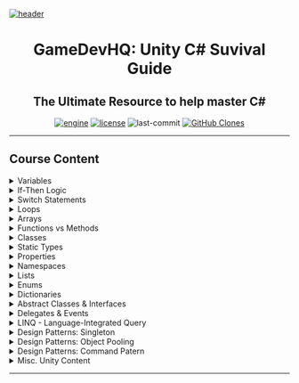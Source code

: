 [![header][header-img]][gdhq]

<div align="center">

# GameDevHQ: Unity C# Suvival Guide
The Ultimate Resource to help master C#
---
[![engine][unity-badge]][unity]
[![license][license-badge]][&copy]
![last-commit][commit-badge]
[![GitHub Clones][clone-badge]][clone]

</div>

---

## Course Content

<details>
<summary>Variables</summary>

<table>
<tr><td>Variables</td></tr>
<tr><td>Common Data Types</td></tr>
<tr><td>Challenge: Master Variables P01</td></tr>
<tr><td>Challenge: Master Variables P02</td></tr>
<tr><td>Challenge: Tip Calculator</td></tr>
<tr><td>Challenge: Quiz Grade Average</td></tr>
</table>

---
</details>
<details>
<summary>If-Then Logic</summary>

<table>
<tr><td>If-Statements</td></tr>
<tr><td>Challenge: Master If-Statements P01</td></tr>
<tr><td>Challenge: Master If-Statements P02</td></tr>
<tr><td>Challenge: Master If-Statements P03</td></tr>
<tr><td>Else-If Statements</td></tr>
<tr><td>Challenge: Quiz Grades</td></tr>
<tr><td>Challenge: Master If-Statements P04</td></tr>
<tr><td>Challenge: Speed Program</td></tr>
</table>

---
</details>
<details>
<summary>Switch Statements</summary>

<table>
<tr><td>Switch Statements</td></tr>
<tr><td>Challenge: Master Switch Statements P01</td></tr>
<tr><td>Challenge: Master Switch Statements P02</td></tr>
<tr><td>Challenge: Weapon Select Program</td></tr>
</table>

---
</details>
<details>
<summary>Loops</summary>

<table>
<tr><td>For Loops</td></tr>
<tr><td>For Loops Understanding Continued</td></tr>
<tr><td>Break Out of Loops</td></tr>
<tr><td>Example: For Loops Presentation</td></tr>
<tr><td>Do While Loop</td></tr>
<tr><td>While Loops</td></tr>
<tr><td>Challenge: Ultimate Print Outs</td></tr>
<tr><td>Challenge: How Fast Are You Going?</td></tr>
</table>

---
</details>
<details>
<summary>Arrays</summary>

<table>
<tr><td>Array Syntax</td></tr>
<tr><td>Access Array Elements</td></tr>
<tr><td>Challenge: Array Master</td></tr>
<tr><td>Challenge: Randomly Choose One</td></tr>
<tr><td>Print All Elements Using For Loops</td></tr>
<tr><td>Print All Elements Uisng Foreach Loops</td></tr>
<tr><td>Challenge: Convert to For Loop</td></tr>
</table>

---
</details>
<details>
<summary>Functions vs Methods</summary>

<table>
<tr><td>Fuctions vs Methods Void</td></tr>
<tr><td>Method Parameters</td></tr>
<tr><td>Challenge: Pass the Object with Color</td></tr>
<tr><td>Return Type Functions</td></tr>
<tr><td>Change Postions 4 Ways</td></tr>
<tr><td>Challenge: Are You Alive?</td></tr>
<tr><td>Practial Presentation: Return Array</td></tr>
<tr><td>Challenge: Position Matters</td></tr>
</table>

---
</details>
<details>
<summary>Classes</summary>

<table>
<tr><td>Classes for Behaviors</td></tr>
<tr><td>Custom Classes</td></tr>
<tr><td>Example: Serialized Custom Class RPG Item Database</td></tr>
<tr><td>Challenge: Customer Database</td></tr>
<tr><td>Presentation: RPG Spell System</td><tr>
<tr><td>Class Inheritence</td></tr>
<tr><td>Example: Bank System Inheritence</td></tr>
<tr><td>Protected Data Members</td></tr>
<tr><td>Virtual Methods and Overriding</td></tr>
<tr><td>Structs, Memory Management, Value & Reference Types</td></tr>
</table>

---
</details>
<details>
<summary>Static Types</summary>

<table>
<tr><td>Declaring Static Types</td></tr>
<tr><td>Instance Members vs Static Members</td></tr>
<tr><td>Practicle Example: Working with Static Types</td></tr>
<tr><td>Utility Helper Classes</td></tr>
<tr><td>Challenge: Random Color Helpers</td></tr>
<tr><td>Initializing Static Members with a Static Constructor</td></tr>
</table>

---
</details>
<details>
<summary>Properties</summary>

<table>
<tr><td>Properties</td></tr>
<tr><td>Auto Properties</td></tr>
<tr><td>Challenge: Declaring Properties</td></tr>
</table>

---
</details>
<details>
<summary>Namespaces</summary>

<table>
<tr><td>Namespaces</td></tr>
</table>

---
</details>
<details>
<summary>Lists</summary>

<table>
<tr><td>Lists</td></tr>
<tr><td>Challenge: You Have Been Named</td></tr>
<tr><td>Challenge: Build That Object List</td></tr>
<tr><td>Practical Presentation: Creating Inventory Item DB Systems</td></tr>
</table>

---
</details>
<details>
<summary>Enums</summary>

<table>
<tr><td>Enums</td></tr>
<tr><td>Enum Enemy AI</td></tr>
<tr><td>Enums in Custom Classes</td></tr>
<tr><td>Casting Enums to Ints</td></tr>
</table>

---
</details>
<details>
<summary>Dictionaries</summary>

<table>
<tr><td>Dictionary</td></tr>
<tr><td>Looping Through Dictionary</td></tr>
<tr><td>Dictionary for Player Connections</td></tr>
<tr><td>Dictionary with Primitive Types</td></tr>
</table>

---
</details>
<details>
<summary>Abstract Classes & Interfaces</summary>

<table>
<tr><td>Abstract Class and Methods</td></tr>
<tr><td>Challenge: Employee Experience</td></tr>
<tr><td>Interfaces Made Easy</td></tr>
<tr><td>What is Polymorphism?</td></tr>
<tr><td>Generic Interfaces</td></tr>
</table>

---
</details>
<details>
<summary>Delegates & Events</summary>

<table>
<tr><td>Delegates</td></tr>
<tr><td>Events</td></tr>
<tr><td>Example: Working with Delegates and Events</td></tr>
<tr><td>Challenge: Teleport Events</td></tr>
<tr><td>Practical Event Driven Programming</td></tr>
<tr><td>Actions</td></tr>
<tr><td>Return Type Delegates and Func</td></tr>
<tr><td>Lambda Expressions</td></tr>
<tr><td>Practice: Void Delegates with Parameters</td></tr>
<tr><td>Practice: Void Delegates with No Parameters</td></tr>
<tr><td>Practice: Return Delegates with No Parameters</td></tr>
<tr><td>Practice: Return Delegates with Parameters</td></tr>
<tr><td>Simple Callback System</td></tr>
</table>

---
</details>
<details>
<summary>LINQ - Language-Integrated Query</summary>

<table>
<tr><td>LINQ Introduction: Any</td></tr>
<tr><td>LINQ: Contains</td></tr>
<tr><td>LINQ: Distinct</td></tr>
<tr><td>LINQ: Where</td></tr>
<tr><td>Challenge: Hands on with LINQ</td></tr>
<tr><td>LINQ: Order by Decending</td></tr>
<tr><td>Challenge: Filter Items</td></tr>
<tr><td>How to Read and Convert Query Syntax</td></tr>
</table>

---
</details>
<details>
<summary>Design Patterns: Singleton</summary>

<table>
<tr><td>Singleton Design Pattern</td></tr>
<tr><td>Singleton UI Manager</td></tr>
<tr><td>Challenge: Singleton Spawn Manager</td></tr>
<tr><td>Singleton Lazy Instantiation</td></tr>
<tr><td>Downside of Lazy Instantiation</td></tr>
<tr><td>MonoSingleton</td></tr>
</table>

---
</details>
<details>
<summary>Design Patterns: Object Pooling</summary>

<table>
<tr><td>Object Pooling Design Pattern</td></tr>
<tr><td>Challenge: Pool Manager</td></tr>
<tr><td>Challenge: Request from Pool Manager</td></tr>
<tr><td>Challenge: Recycle the Pool</td></tr>
</table>

---
</details>
<details>
<summary>Design Patterns: Command Patern</summary>

<table>
<tr><td>Command Pattern Implementation</td></tr>
<tr><td>Challenge: The Command Manager</td></tr>
<tr><td>Practical Implementation: Command Pattern</td></tr>
<tr><td>Practical Implementation: Play and Rewind</td></tr>
</table>

---
</details>
<details>
<summary>Misc. Unity Content</summary>

<table>
<tr><td>Change GameObject Position</td></tr>
<tr><td>User Input</td></tr>
<tr><td>Simple Movement</td></tr>
<tr><td>Collectable GameObjects</td></tr>
<tr><td>Pause Systems</td></tr>
<tr><td>Post Processing Effects</td></tr>
<tr><td>Destructable Crate</td></tr>
<tr><td>Quaternion and Euler Angles</td></tr>
<tr><td>Quaternion Look Rotation</td></tr>
<tr><td>Quaternion Slerp</td></tr>
</table>

</details>
<hr>

<!--
Badges & Images
-->
[header-img]:.github/assets/readme-header.jpg
[unity-badge]:https://img.shields.io/badge/UNITY-C%23-yellow?logo=unity&labelColor=black&style=for-the-badge
[license-badge]:https://img.shields.io/github/license/parasiticfrisk/c-sharp-survival-guide?color=informational&style=for-the-badge
[commit-badge]:https://img.shields.io/github/last-commit/parasiticfrisk/c-sharp-survival-guide?style=for-the-badge
[clone-badge]:https://img.shields.io/badge/dynamic/json?color=informational&style=for-the-badge&label=Clone&query=count&url=https://github.com/parasiticfrisk/c-sharp-survival-guide/blob/main/clone.json?raw=True&logo=github

<!--
Quick Links
-->
[gdhq]:https://learn.gamedevhq.com/p/the-unity-c-survival-guide "GameDevHQ: Unity C# Suvival Guide"
[unity]:https://unity3d.com/get-unity/download "Unity Game Engine"
[&copy]:LICENSE "MIT License"
[clone]:.github/workflows/clone-badge.yml "Clone Badge Workflow"